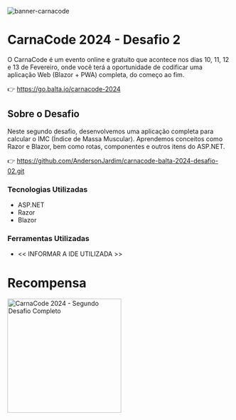 ![banner-carnacode](https://github.com/balta-io/carnacode-balta-2024-desafio-01/assets/965305/b8cc442c-d64f-4dd1-9414-7fc896b47183)

# CarnaCode 2024 - Desafio 2
O CarnaCode é um evento online e gratuito que acontece nos dias 10, 11, 12 e 13 de Fevereiro, onde você terá a oportunidade de codificar uma aplicação Web (Blazor + PWA) completa, do começo ao fim.


👉 https://go.balta.io/carnacode-2024

## Sobre o Desafio
Neste segundo desafio, desenvolvemos uma aplicação completa para calcular o IMC (Índice de Massa Muscular). Aprendemos conceitos como Razor e Blazor, bem como rotas, componentes e outros itens do ASP.NET.

👉 https://github.com/AndersonJardim/carnacode-balta-2024-desafio-02.git

### Tecnologias Utilizadas
* ASP.NET
* Razor
* Blazor

### Ferramentas Utilizadas
* << INFORMAR A IDE UTILIZADA >>

# Recompensa
<img src="https://baltaio.blob.core.windows.net/temp/carnacode-badge-desafio-02.png" alt="CarnaCode 2024 - Segundo Desafio Completo" width="256" />
